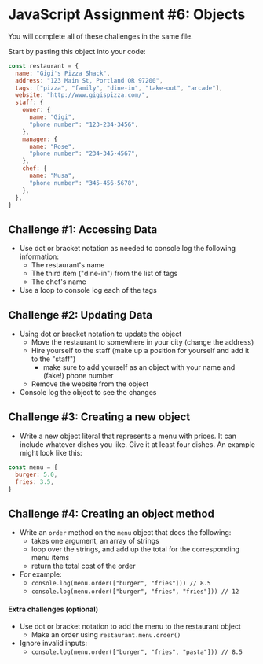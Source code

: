 # JavaScript Assignment #6: Objects

You will complete all of these challenges in the same file.

Start by pasting this object into your code:

```javascript
const restaurant = {
  name: "Gigi's Pizza Shack",
  address: "123 Main St, Portland OR 97200",
  tags: ["pizza", "family", "dine-in", "take-out", "arcade"],
  website: "http://www.gigispizza.com/",
  staff: {
    owner: {
      name: "Gigi",
      "phone number": "123-234-3456",
    },
    manager: {
      name: "Rose",
      "phone number": "234-345-4567",
    },
    chef: {
      name: "Musa",
      "phone number": "345-456-5678",
    },
  },
}
```

## Challenge #1: Accessing Data

- Use dot or bracket notation as needed to console log the following information:
  - The restaurant's name
  - The third item ("dine-in") from the list of tags
  - The chef's name
- Use a loop to console log each of the tags

## Challenge #2: Updating Data

- Using dot or bracket notation to update the object
  - Move the restaurant to somewhere in your city (change the address)
  - Hire yourself to the staff (make up a position for yourself and add it to the "staff")
    - make sure to add yourself as an object with your name and (fake!) phone number
  - Remove the website from the object
- Console log the object to see the changes

## Challenge #3: Creating a new object

- Write a new object literal that represents a menu with prices. It can include whatever dishes you like. Give it at least four dishes. An example might look like this:

```javascript
const menu = {
  burger: 5.0,
  fries: 3.5,
}
```

## Challenge #4: Creating an object method

- Write an `order` method on the `menu` object that does the following:
  - takes one argument, an array of strings
  - loop over the strings, and add up the total for the corresponding menu items
  - return the total cost of the order
- For example:
  - `console.log(menu.order(["burger", "fries"])) // 8.5`
  - `console.log(menu.order(["burger", "fries", "fries"])) // 12`

#### Extra challenges (optional)

- Use dot or bracket notation to add the menu to the restaurant object
  - Make an order using `restaurant.menu.order()`
- Ignore invalid inputs:
  - `console.log(menu.order(["burger", "fries", "pasta"])) // 8.5`
